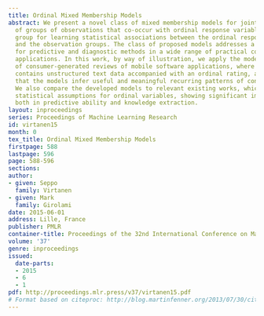 ```yaml
---
title: Ordinal Mixed Membership Models
abstract: We present a novel class of mixed membership models for joint distributions
  of groups of observations that co-occur with ordinal response variables for each
  group for learning statistical associations between the ordinal response variables
  and the observation groups. The class of proposed models addresses a requirement
  for predictive and diagnostic methods in a wide range of practical contemporary
  applications. In this work, by way of illustration, we apply the models to a collection
  of consumer-generated reviews of mobile software applications, where each review
  contains unstructured text data accompanied with an ordinal rating, and demonstrate
  that the models infer useful and meaningful recurring patterns of consumer feedback.
  We also compare the developed models to relevant existing works, which rely on improper
  statistical assumptions for ordinal variables, showing significant improvements
  both in predictive ability and knowledge extraction.
layout: inproceedings
series: Proceedings of Machine Learning Research
id: virtanen15
month: 0
tex_title: Ordinal Mixed Membership Models
firstpage: 588
lastpage: 596
page: 588-596
sections: 
author:
- given: Seppo
  family: Virtanen
- given: Mark
  family: Girolami
date: 2015-06-01
address: Lille, France
publisher: PMLR
container-title: Proceedings of the 32nd International Conference on Machine Learning
volume: '37'
genre: inproceedings
issued:
  date-parts:
  - 2015
  - 6
  - 1
pdf: http://proceedings.mlr.press/v37/virtanen15.pdf
# Format based on citeproc: http://blog.martinfenner.org/2013/07/30/citeproc-yaml-for-bibliographies/
---
```

